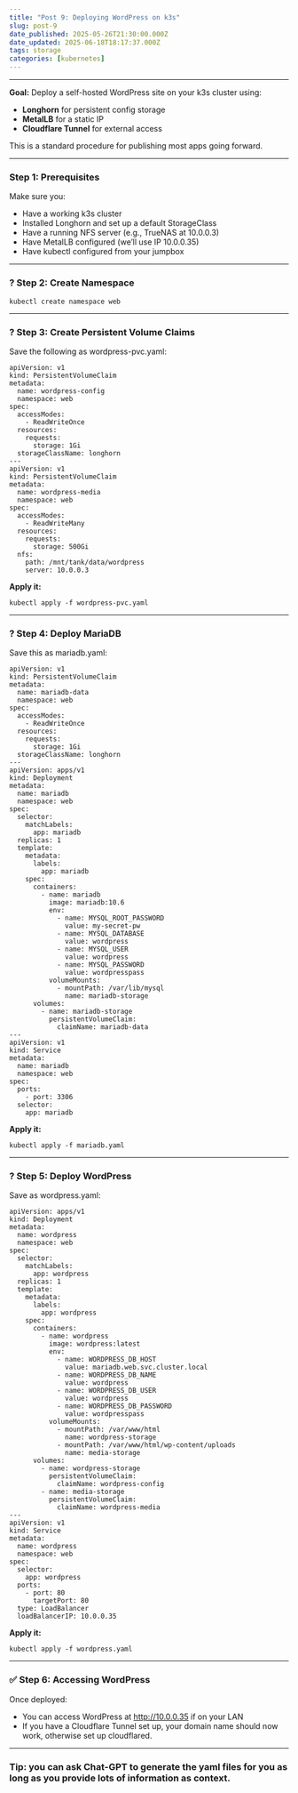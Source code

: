 ```yaml
---
title: "Post 9: Deploying WordPress on k3s"
slug: post-9
date_published: 2025-05-26T21:30:00.000Z
date_updated: 2025-06-18T18:17:37.000Z
tags: storage
categories: [kubernetes]
---
```


---

**Goal:** Deploy a self-hosted WordPress site on your k3s cluster using:

- **Longhorn** for persistent config storage
- **MetalLB** for a static IP
- **Cloudflare Tunnel** for external access

This is a standard procedure for publishing most apps going forward.

---

### **Step 1: Prerequisites**

Make sure you:

- Have a working k3s cluster
- Installed Longhorn and set up a default StorageClass
- Have a running NFS server (e.g., TrueNAS at 10.0.0.3)
- Have MetalLB configured (we’ll use IP 10.0.0.35)
- Have kubectl configured from your jumpbox

---

### **? Step 2: Create Namespace**

    kubectl create namespace web

---

### **? Step 3: Create Persistent Volume Claims**

Save the following as wordpress-pvc.yaml:

    apiVersion: v1
    kind: PersistentVolumeClaim
    metadata:
      name: wordpress-config
      namespace: web
    spec:
      accessModes:
        - ReadWriteOnce
      resources:
        requests:
          storage: 1Gi
      storageClassName: longhorn
    ---
    apiVersion: v1
    kind: PersistentVolumeClaim
    metadata:
      name: wordpress-media
      namespace: web
    spec:
      accessModes:
        - ReadWriteMany
      resources:
        requests:
          storage: 500Gi
      nfs:
        path: /mnt/tank/data/wordpress
        server: 10.0.0.3

**Apply it:**

    kubectl apply -f wordpress-pvc.yaml

---

### **? Step 4: Deploy MariaDB**

Save this as mariadb.yaml:

    apiVersion: v1
    kind: PersistentVolumeClaim
    metadata:
      name: mariadb-data
      namespace: web
    spec:
      accessModes:
        - ReadWriteOnce
      resources:
        requests:
          storage: 1Gi
      storageClassName: longhorn
    ---
    apiVersion: apps/v1
    kind: Deployment
    metadata:
      name: mariadb
      namespace: web
    spec:
      selector:
        matchLabels:
          app: mariadb
      replicas: 1
      template:
        metadata:
          labels:
            app: mariadb
        spec:
          containers:
            - name: mariadb
              image: mariadb:10.6
              env:
                - name: MYSQL_ROOT_PASSWORD
                  value: my-secret-pw
                - name: MYSQL_DATABASE
                  value: wordpress
                - name: MYSQL_USER
                  value: wordpress
                - name: MYSQL_PASSWORD
                  value: wordpresspass
              volumeMounts:
                - mountPath: /var/lib/mysql
                  name: mariadb-storage
          volumes:
            - name: mariadb-storage
              persistentVolumeClaim:
                claimName: mariadb-data
    ---
    apiVersion: v1
    kind: Service
    metadata:
      name: mariadb
      namespace: web
    spec:
      ports:
        - port: 3306
      selector:
        app: mariadb

**Apply it:**

    kubectl apply -f mariadb.yaml

---

### **? Step 5: Deploy WordPress**

Save as wordpress.yaml:

    apiVersion: apps/v1
    kind: Deployment
    metadata:
      name: wordpress
      namespace: web
    spec:
      selector:
        matchLabels:
          app: wordpress
      replicas: 1
      template:
        metadata:
          labels:
            app: wordpress
        spec:
          containers:
            - name: wordpress
              image: wordpress:latest
              env:
                - name: WORDPRESS_DB_HOST
                  value: mariadb.web.svc.cluster.local
                - name: WORDPRESS_DB_NAME
                  value: wordpress
                - name: WORDPRESS_DB_USER
                  value: wordpress
                - name: WORDPRESS_DB_PASSWORD
                  value: wordpresspass
              volumeMounts:
                - mountPath: /var/www/html
                  name: wordpress-storage
                - mountPath: /var/www/html/wp-content/uploads
                  name: media-storage
          volumes:
            - name: wordpress-storage
              persistentVolumeClaim:
                claimName: wordpress-config
            - name: media-storage
              persistentVolumeClaim:
                claimName: wordpress-media
    ---
    apiVersion: v1
    kind: Service
    metadata:
      name: wordpress
      namespace: web
    spec:
      selector:
        app: wordpress
      ports:
        - port: 80
          targetPort: 80
      type: LoadBalancer
      loadBalancerIP: 10.0.0.35

**Apply it:**

    kubectl apply -f wordpress.yaml

---

### **✅ Step 6: Accessing WordPress**

Once deployed:

- You can access WordPress at http://10.0.0.35 if on your LAN
- If you have a Cloudflare Tunnel set up, your domain name should now work, otherwise set up cloudflared.

---

### Tip: you can ask Chat-GPT to generate the yaml files for you as long as you provide lots of information as context.
